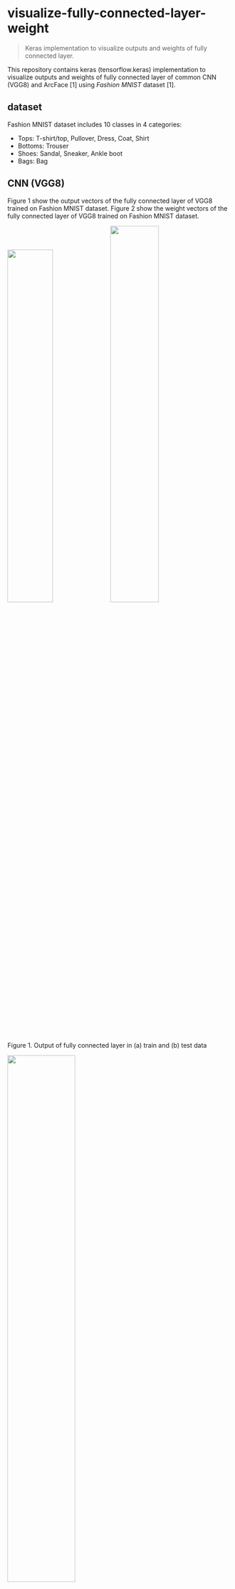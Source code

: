 # visualize-fully-connected-layer-weight
> Keras implementation to visualize outputs and weights of fully connected layer.

This repository contains keras (tensorflow.keras) implementation to visualize outputs and weights of fully connected layer of common CNN (VGG8) and ArcFace [1] using *Fashion MNIST* dataset [1].

## dataset
Fashion MNIST dataset includes 10 classes in 4 categories:
- Tops: T-shirt/top, Pullover, Dress, Coat, Shirt
- Bottoms: Trouser
- Shoes: Sandal, Sneaker, Ankle boot
- Bags: Bag

## CNN (VGG8)
Figure 1 show the output vectors of the fully connected layer of VGG8 trained on Fashion MNIST dataset. Figure 2 show the weight vectors of the fully connected layer of VGG8 trained on Fashion MNIST dataset.

<img src="https://user-images.githubusercontent.com/30923675/97911554-c9045d00-1d8e-11eb-93b8-7ef90a8c6dd4.png" width=45%> <img src="https://user-images.githubusercontent.com/30923675/97911681-07018100-1d8f-11eb-9e71-65a8cacb31b5.png" width=46.5%>

Figure 1. Output of fully connected layer in (a) train and (b) test data

<img src="https://user-images.githubusercontent.com/30923675/97913629-ee469a80-1d91-11eb-80b7-4072a8c58aec.png" width=55%>

Figure 2. Weight of fully connected layer


## ArcFace (employs VGG8 as embedding network)
Figure 3 show the output vectors of the fully connected layer of VGG8 trained on Fashion MNIST dataset. Figure 4 show the weight vectors of the fully connected layer of VGG8 trained on Fashion MNIST dataset.

<img src="https://user-images.githubusercontent.com/30923675/97914509-56e24700-1d93-11eb-89dd-e8aeb9ea4e30.png" width=42%> <img src="https://user-images.githubusercontent.com/30923675/97913662-fa325c80-1d91-11eb-9388-045b5a66f920.png" width=51%>

Figure 3. Output of fully connected layer in (a) train and (b) test data

<img src="https://user-images.githubusercontent.com/30923675/97913551-cbb48180-1d91-11eb-9a82-2ba144da2d6e.png" width=55%>

Figure 4. Weight of fully connected layer

# Reference
[1] Deng, J., Guo, J., Xue, N., & Zafeiriou, S. (2019). Arcface: Additive angular margin loss for deep face recognition. CVPR.  
[2] Xiao, H., Rasul, K., & Vollgraf, R. (2017). Fashion-mnist: a novel image dataset for benchmarking machine learning algorithms. arXiv preprint arXiv:1708.07747.  
[3] https://github.com/4uiiurz1/keras-arcface